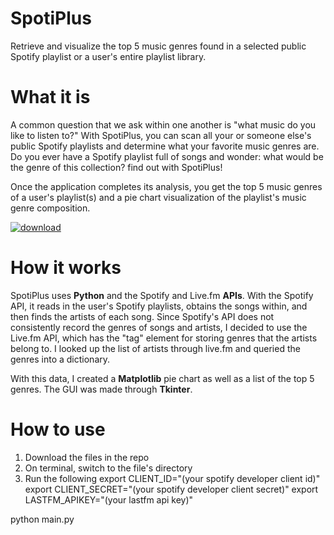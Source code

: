 # SpotiPlus
Retrieve and visualize the top 5 music genres found in a selected public Spotify playlist or a user's entire playlist library.

# What it is
A common question that we ask within one another is "what music do you like to listen to?" With SpotiPlus, you can scan all your or someone else's public Spotify playlists and determine what your favorite music genres are. 
Do you ever have a Spotify playlist full of songs and wonder: what would be the genre of this collection? find out with SpotiPlus!

Once the application completes its analysis, you get the top 5 music genres of a user's playlist(s) and a pie chart visualization of the playlist's music genre composition.

[![download](https://user-images.githubusercontent.com/54069717/71476026-fcf71500-27b0-11ea-8027-5eb0df3fe527.png)](https://www.youtube.com/watch?v=5r0NLp4A5c0)

# How it works
SpotiPlus uses **Python** and the Spotify and Live.fm **APIs**. With the Spotify API, it reads in the user's Spotify playlists, obtains the songs within, and then finds the artists of each song. Since Spotify's API does not consistently record the genres of songs and artists, I decided to use the Live.fm API, which has the "tag" element for storing genres that the artists belong to. I looked up the list of artists through live.fm and queried the genres into a dictionary.

With this data, I created a **Matplotlib** pie chart as well as a list of the top 5 genres. The GUI was made through **Tkinter**.

# How to use

1. Download the files in the repo
2. On terminal, switch to the file's directory
3. Run the following
  export CLIENT_ID="(your spotify developer client id)"
  export CLIENT_SECRET="(your spotify developer client secret)"
  export LASTFM_APIKEY="(your lastfm api key)"
  
  python main.py
